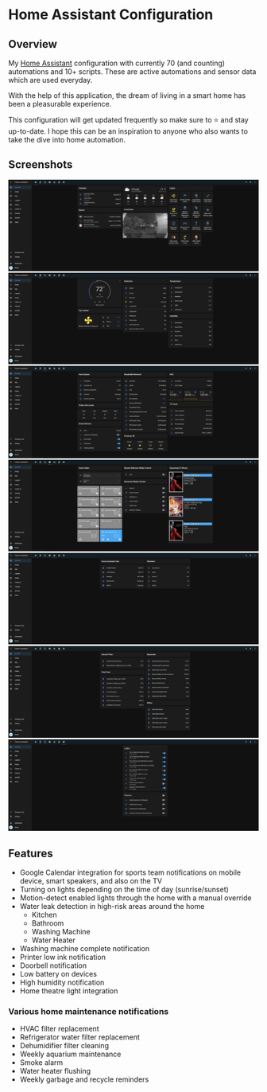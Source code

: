 # Home Assistant Configuration

## Overview

My [Home Assistant](https://www.home-assistant.io) configuration with currently 70 (and counting) automations and 10+ scripts. These are active automations and sensor data which are used everyday.

With the help of this application, the dream of living in a smart home has been a pleasurable experience.

This configuration will get updated frequently so make sure to ⭐ and stay up-to-date. I hope this can be an inspiration to anyone who also wants to take the dive into home automation.

## Screenshots

![Home](https://github.com/omerome83/homeassistant/blob/main/images/screenshots/ha_home.PNG)
![Comfort](https://github.com/omerome83/homeassistant/blob/main/images/screenshots/ha_comfort.PNG)
![Device Status](https://github.com/omerome83/homeassistant/blob/main/images/screenshots/ha_device_status.PNG)
![Media](https://github.com/omerome83/homeassistant/blob/main/images/screenshots/ha_media.PNG)
![Info](https://github.com/omerome83/homeassistant/blob/main/images/screenshots/ha_info.PNG)
![Battery Status](https://github.com/omerome83/homeassistant/blob/main/images/screenshots/ha_battery_status.PNG)
![Automation Override](https://github.com/omerome83/homeassistant/blob/main/images/screenshots/ha_automation_override.PNG)

## Features

- Google Calendar integration for sports team notifications on mobile device, smart speakers, and also on the TV
- Turning on lights depending on the time of day (sunrise/sunset)
- Motion-detect enabled lights through the home with a manual override
- Water leak detection in high-risk areas around the home
  - Kitchen
  - Bathroom
  - Washing Machine
  - Water Heater
- Washing machine complete notification
- Printer low ink notification
- Doorbell notification
- Low battery on devices
- High humidity notification
- Home theatre light integration

### Various home maintenance notifications
 - HVAC filter replacement
 - Refrigerator water filter replacement
 - Dehumidifier filter cleaning
 - Weekly aquarium maintenance
 - Smoke alarm
 - Water heater flushing
 - Weekly garbage and recycle reminders
